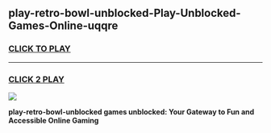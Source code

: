 
## play-retro-bowl-unblocked-Play-Unblocked-Games-Online-uqqre
<h3>
<a href="https://premium76.site?title=play-retro-bowl-unblocked&ref=25A">CLICK TO PLAY</a></h3>
<hr>

<h3>
<a href="https://premium76.site?title=play-retro-bowl-unblocked&ref=25A">CLICK 2 PLAY</a>
  
</h3>

<a href="https://premium76.site?title=play-retro-bowl-unblocked&ref=25A"><img src="https://clearcache.store/games.png"></a>


**play-retro-bowl-unblocked games unblocked: Your Gateway to Fun and Accessible Online Gaming**

